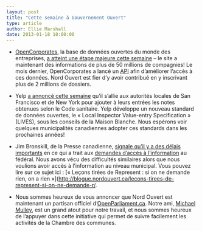```yaml
---
layout: post
title: "Cette semaine à Gouvernement Ouvert"
type: article
author: Ellie Marshall
date: 2013-01-18 10:00:00
---
```

- [OpenCorporates](http://www.opencorporates.com), la base de données ouvertes du monde des entreprises, [a atteint une étape majeure cette semaine](http://blog.opencorporates.com/2013/01/17/major-milestone-over-50-million-companies-a-sneak-peak-at-the-future/) – le site a maintenant des informations de plus de 50 millions de compagnies! Le mois dernier, OpenCorporates a lancé un [API](http://api.opencorporates.com/documentation/Home) afin d’améliorer l’accès à ces données. Nord Ouvert est fier d’y avoir contribué en y inscrivant plus de 2 millions de dossiers.

- Yelp [a annoncé cette semaine](http://officialblog.yelp.com/2013/01/introducing-lives.html) qu’il s’allie aux autorités locales de San Francisco et de New York pour ajouter à leurs entrées les notes obtenues selon le Code sanitaire. Yelp développe un nouveau standard de données ouvertes, le « Local Inspector Value-entry Specification » (LIVES), sous les conseils de la Maison Blanche. Nous espérons voir quelques municipalités canadiennes adopter ces standards dans les prochaines années!

- Jim Bronskill, de la Presse canadienne, [signale qu’il y a des délais importants](http://www.theglobeandmail.com/news/politics/ottawa-running-late-on-access-to-information-responses-watchdog-says/article7343832/) en ce qui a trait aux [demandes d’accès à l’information](http://www.tbs-sct.gc.ca/atip-aiprp/tools/administration-application-fra.asp) au fédéral. Nous avons vécu des difficultés similaires alors que nous voulions avoir accès à l’information au niveau municipal. Vous pouvez lire sur ce sujet ici : [« Leçons tirées de Represent : si on ne demande rien, on a rien »](http://blogue.nordouvert.ca/lecons-tirees-de-represent-si-on-ne-demande-r/.

- Nous sommes heureux de vous annoncer que Nord Ouvert est maintenant un partisan officiel d’[OpenParliament.ca](http://www.openparliament.ca). Notre ami, [Michael Mulley](http://michaelmulley.com/), est un grand atout pour notre travail, et nous sommes heureux de l’appuyer dans cette initiative qui permet de suivre facilement les activités de la Chambre des communes.